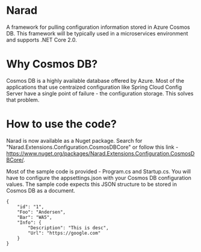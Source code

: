 # Narad
A framework for pulling configuration information stored in Azure Cosmos DB. This framework will be typically used in a microservices environment and supports .NET Core 2.0.

# Why Cosmos DB?
Cosmos DB is a highly available database offered by Azure. Most of the applications that use centraized configuration like Spring Cloud Config Server have a single point of failure - the configuration storage. This solves that problem.

# How to use the code?
Narad is now available as a Nuget package. Search for "Narad.Extensions.Configuration.CosmosDBCore" or follow this link - https://www.nuget.org/packages/Narad.Extensions.Configuration.CosmosDBCore/.

Most of the sample code is provided - Program.cs and Startup.cs. You will have to configure the appsettings.json with your Cosmos DB configuration values. The sample code expects this JSON structure to be stored in Cosmos DB as a document.

`{`  
`    "id": "1",`  
`    "Foo": "Andersen",`  
`    "Bar": "WA5",`  
`    "Info": {`  
`        "Description": "This is desc",`  
`        "Url": "https://google.com"`  
`    }`  
`}`  
